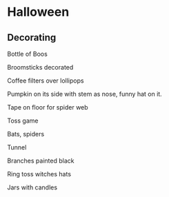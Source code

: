 # Halloween
## Decorating

Bottle of Boos

Broomsticks decorated

Coffee filters over lollipops 

Pumpkin on its side with stem as nose, funny hat on it.

Tape on floor for spider web

Toss game

Bats, spiders

Tunnel

Branches painted black

Ring toss witches hats

Jars with candles
